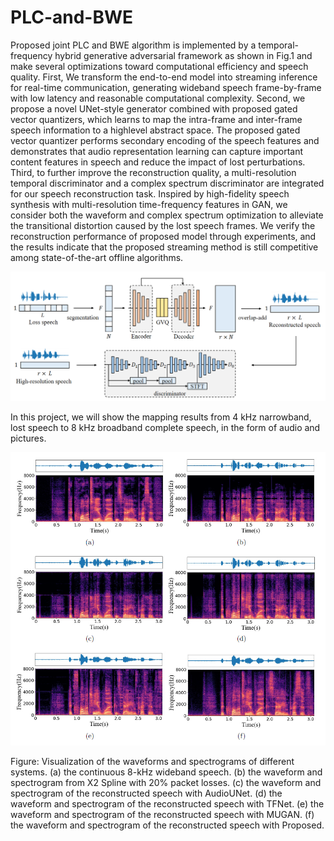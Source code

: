 # PLC-and-BWE
Proposed joint PLC and BWE algorithm is implemented by a temporal-frequency hybrid generative adversarial framework as shown in Fig.1 and make several optimizations toward computational efficiency and speech quality. First, We transform the end-to-end model into streaming inference for real-time communication, generating wideband speech frame-by-frame with low latency and reasonable computational complexity. Second, we propose a novel UNet-style generator combined with proposed gated vector quantizers, which learns to map the intra-frame and inter-frame speech information to a highlevel abstract space. The proposed gated vector quantizer performs secondary encoding of the speech features and demonstrates that audio representation learning can capture important content features in speech and reduce the impact of lost perturbations. Third, to further improve the reconstruction quality, a multi-resolution temporal discriminator and a complex spectrum discriminator are integrated for our speech reconstruction task. Inspired by high-fidelity speech synthesis with multi-resolution time-frequency features in GAN, we consider both the waveform and complex spectrum optimization to alleviate the transitional distortion caused by the lost speech frames. We verify the reconstruction performance of proposed model through experiments, and the results indicate that the proposed streaming method is still competitive among state-of-the-art offline algorithms.

![image](https://github.com/Guanyuansheng/PLC-and-BWE/blob/main/img/architecture.png)

In this project, we will show the mapping results from 4 kHz narrowband, lost speech to 8 kHz broadband complete speech, in the form of audio and pictures.

![image](https://github.com/Guanyuansheng/PLC-and-BWE/blob/main/img/Visualization.png)

Figure: Visualization of the waveforms and spectrograms of different systems. (a) the continuous 8-kHz wideband speech. (b) the waveform and spectrogram from X2 Spline with 20% packet losses. (c) the waveform and spectrogram of the reconstructed speech with AudioUNet. (d) the waveform and spectrogram of the reconstructed speech with TFNet. (e) the waveform and spectrogram of the reconstructed speech with MUGAN. (f) the waveform and spectrogram of the reconstructed speech with Proposed.
